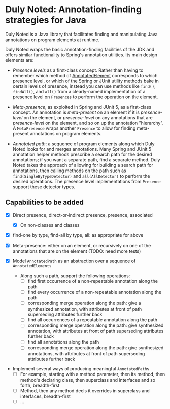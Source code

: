 # Duly Noted: Annotation-finding strategies for Java

Duly Noted is a Java library that facilitates finding and manipulating
Java annotations on program elements at runtime.

Duly Noted wraps the basic annotation-finding facilities of the JDK and
offers similar functionality to Spring's annotation utilities. Its main
design elements are:

* *Presence levels* as a first-class concept. Rather than having
to remember which method of
[AnnotatedElement](https://docs.oracle.com/en/java/javase/11/docs/api/java.base/java/lang/reflect/AnnotatedElement.html)
corresponds to which presence level, or which of the Spring or JUnit
utility methods bake in certain levels of presence, instead you can use
methods like `find()`, `findAll()`, and `all()` from a clearly-named
implementation of a presence level on `Presences` to perform the operation
on the element.

* *Meta-presence*, as exploited in Spring and JUnit 5, as a first-class
concept. An annotation is *meta-present* on an element if it is
*presence-level* on the element, or *presence-level* on any annotations
that are *presence-level* on the element, and so on up the annotation
"hierarchy". A `MetaPresence` wraps another `Presence` to allow for
finding meta-present annotations on program elements.

* *Annotated path*: a sequence of program elements along which
Duly Noted looks for and merges annotations. Many Spring and JUnit 5
annotation helper methods prescribe a search path for the desired
annotations; if you want a separate path, find a separate method.
Duly Noted takes the approach of allowing for building a search path
for annotations, then calling methods on the path such as
`find(SingleByTypeDetector)` and `all(AllDetector)` to perform the
desired operations. The presence level implementations from `Presence`
support these detector types.


## Capabilities to be added

* [x] Direct presence, direct-or-indirect presence, presence, associated
  * [x] On non-classes and classes
* [x] find-one by type, find-all by type, all: as appropriate for above
* [x] Meta-presence: either <presence-level> on an element, or
  recursively <presence-level> on one of the annotations that are
  <presence-level> on the element (TODO: need more tests)

* [x] Model `AnnotatedPath` as an abstraction over a sequence of
    `AnnotatedElements`
  * Along such a path, support the following operations:
    * [ ] find first occurrence of a non-repeatable annotation
      along the path
    * [ ] find every occurrence of a non-repeatable annotation
      along the path
    * [ ] corresponding merge operation along the path:
      give a synthesized annotation, with attributes at
      front of path superseding attributes further back
    * [ ] find all occurrences of a repeatable annotation
      along the path
    * [ ] corresponding merge operation along the path:
      give synthesized annotation, with attributes at
      front of path superseding attributes further back
    * [ ] find all annotations along the path
    * [ ] corresponding merge operation along the path:
      give synthesized annotations, with attributes at
      front of path superseding attributes further back

* Implement several ways of producing meaningful
  `AnnotatedPath`s
  * [ ] For example, starting with a method parameter,
    then its method, then method's declaring class, then
    superclass and interfaces and so forth, breadth-first
  * [ ] Method, then any method decls it overrides in
    superclass and interfaces, breadth-first
  * [ ] ...
